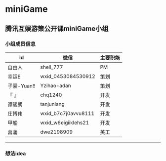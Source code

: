 # miniGame
## 腾讯互娱游策公开课miniGame小组
### 小组成员信息

id | 微信 |主要职能
---|---|---
自由人 | shell_777 | PM
幸运E|wxid_0453084530912|策划
子豪-Yuan‼|Yzihao-adan|策划
『       』|chq1240|开发
谭骏朗|tanjunlang|开发
庄博伟|wxid_b7c7j0avvu8111|开发
甲船|wxid_w6eigiiklehs21|开发
菖蒲 | dwe2198909 | 美工
---
### 想法idea

